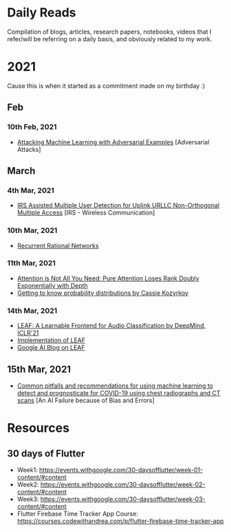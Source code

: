 # Daily Reads
Compilation of blogs, articles, research papers, notebooks, videos that I refer/will be referring on a daily basis, and obviously related to my work.

# 2021
Cause this is when it started as a commitment made on my birthday :)

## Feb

### 10th Feb, 2021
- [Attacking Machine Learning with Adversarial Examples](https://openai.com/blog/adversarial-example-research/) [Adversarial Attacks]

## March
### 4th Mar, 2021
- [IRS Assisted Multiple User Detection for Uplink URLLC Non-Orthogonal Multiple Access](https://ieeexplore.ieee.org/document/9162705) [IRS - Wireless Communication]
### 10th Mar, 2021
- [Recurrent Rational Networks](https://arxiv.org/pdf/2102.09407.pdf)
### 11th Mar, 2021
- [Attention is Not All You Need: Pure Attention Loses Rank Doubly Exponentially with Depth](https://arxiv.org/abs/2103.03404)
- [Getting to know probability distributions by Cassie Kozyrkov](https://towardsdatascience.com/getting-to-know-probability-distributions-cc1dd1e2f22b) 
### 14th Mar, 2021
- [LEAF: A Learnable Frontend for Audio Classification by DeepMind, ICLR'21](https://arxiv.org/abs/2101.08596)
- [Implementation of LEAF](https://github.com/google-research/leaf-audio)
- [Google AI Blog on LEAF](https://ai.googleblog.com/2021/03/leaf-learnable-frontend-for-audio.html)
## 15th Mar, 2021
- [Common pitfalls and recommendations for using machine learning to detect and prognosticate for COVID-19 using chest radiographs and CT scans](https://www.nature.com/articles/s42256-021-00307-0) [An AI Failure because of Bias and Errors]

# Resources
## 30 days of Flutter
- Week1: https://events.withgoogle.com/30-daysofflutter/week-01-content/#content
- Week2: https://events.withgoogle.com/30-daysofflutter/week-02-content/#content
- Week3: https://events.withgoogle.com/30-daysofflutter/week-03-content/#content
- Flutter Firebase Time Tracker App Course: https://courses.codewithandrea.com/p/flutter-firebase-time-tracker-app
